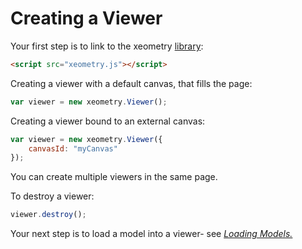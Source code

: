 # Creating a Viewer

Your first step is to link to the xeometry [library](http://xeolabs.com/xeometry/build/xeometry.min.js):

```html
<script src="xeometry.js"></script>
```

Creating a viewer with a default canvas, that fills the page:

```javascript
var viewer = new xeometry.Viewer();
```

Creating a viewer bound to an external canvas:

```javascript
var viewer = new xeometry.Viewer({
    canvasId: "myCanvas"
});
```

You can create multiple viewers in the same page.

To destroy a viewer:

```javascript
viewer.destroy();
```

Your next step is to load a model into a viewer- see [_Loading Models._](https://www.gitbook.com/book/xeolabs/xeometry/edit#)

